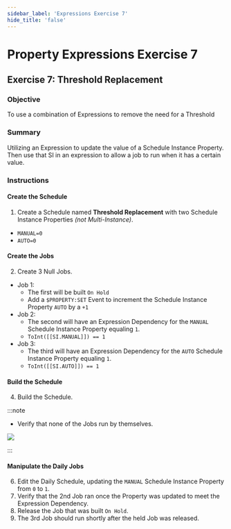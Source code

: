 ```yaml
---
sidebar_label: 'Expressions Exercise 7'
hide_title: 'false'
---
```


<head>
  <meta name="robots" content="noindex, nofollow" />
</head>

# Property Expressions Exercise 7
 
## Exercise 7: Threshold Replacement

### Objective

To use a combination of Expressions to remove the need for a Threshold
 
### Summary

Utilizing an Expression to update the value of a Schedule Instance Property. Then use that SI in an expression to allow a job to run when it has a certain value.

### Instructions

#### Create the Schedule

1.	Create a Schedule named **Threshold Replacement** with two Schedule Instance Properties *(not Multi-Instance)*.
  * ```MANUAL=0```
  * ```AUTO=0```

#### Create the Jobs

2.	Create 3 Null Jobs.
  * Job 1:
    *	The first will be built ```On Hold```
    * Add a ```$PROPERTY:SET``` Event to increment the Schedule Instance Property ```AUTO``` by a ```+1```
  * Job 2:
    *	The second will have an Expression Dependency for the ```MANUAL``` Schedule Instance Property equaling ```1```.
    * ```ToInt([[SI.MANUAL]]) == 1```
  *	Job 3:
    * The third will have an Expression Dependency for the ```AUTO``` Schedule Instance Property equaling ```1```.
    * ```ToInt([[SI.AUTO]]) == 1```

#### Build the Schedule

4.	Build the Schedule.

:::note 

* Verify that none of the Jobs run by themselves.

![](../static/imgadvanced/ExpressEx7Solution1.png)

:::

#### Manipulate the Daily Jobs

6.	Edit the Daily Schedule, updating the ```MANUAL``` Schedule Instance Property from ```0``` to ```1```. 
7.	Verify that the 2nd Job ran once the Property was updated to meet the Expression Dependency.
8.	Release the Job that was built ```On Hold```. 
9.	The 3rd Job should run shortly after the held Job was released.